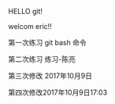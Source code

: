  HELLO git!

 welcom eric!!


 第一次练习 git bash 命令


 第二次练习 练习-陈亮
 
 第三次修改 2017年10月9日
 
 第四次修改2017年10月9日17:03
